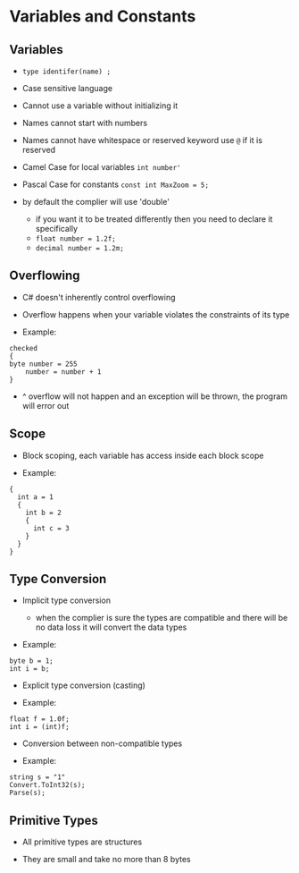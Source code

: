 # Variables and Constants

## Variables
  
* `type identifer(name) ;`

* Case sensitive language

* Cannot use a variable without initializing it

* Names cannot start with numbers

* Names cannot have whitespace or reserved keyword use `@` if it is reserved

* Camel Case for local variables `int number'`

* Pascal Case for constants `const int MaxZoom = 5;`

* by default the complier will use 'double'
  * if you want it to be treated differently then you need to declare it specifically
  * `float number = 1.2f;`
  * `decimal number = 1.2m;`

## Overflowing

* C# doesn't inherently control overflowing

* Overflow happens when your variable violates the constraints of its type

* Example:

```(C#)
checked
{
byte number = 255
    number = number + 1
}
```

* ^ overflow will not happen and an exception will be thrown, the program will error out

## Scope

* Block scoping, each variable has access inside each block scope 

* Example:

```(C#)
{
  int a = 1
  {
    int b = 2
    {
      int c = 3
    }
  }
}
```

## Type Conversion

* Implicit type conversion
  * when the complier is sure the types are compatible and there will be no data loss it will convert the data types

* Example:

```(C#)
byte b = 1;
int i = b;
```

* Explicit type conversion (casting)

* Example:

```(C#)
float f = 1.0f;
int i = (int)f;
```

* Conversion between non-compatible types

* Example:

```(C#)
string s = "1"
Convert.ToInt32(s);
Parse(s);
```

## Primitive Types

* All primitive types are structures

* They are small and take no more than 8 bytes